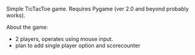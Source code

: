 Simple TicTacToe game. 
Requires Pygame (ver 2.0 and beyond probably works).

About the game:
- 2 players, operates using mouse input.
- plan to add single player option and scorecounter
